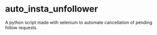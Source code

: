 # auto_insta_unfollower
A python script made with selenium to automate cancellation of pending follow requests.
